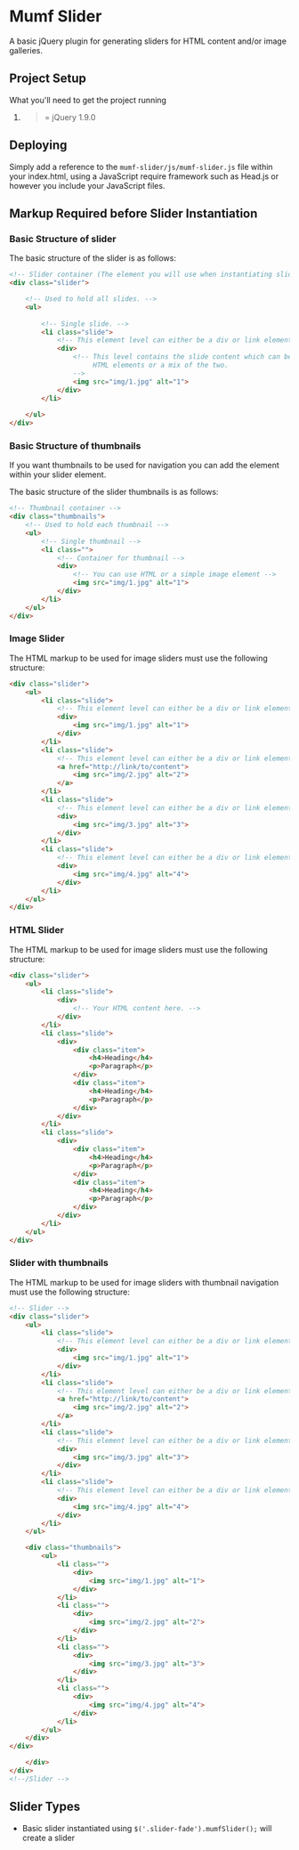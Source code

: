 # Mumf Slider

A basic jQuery plugin for generating sliders for HTML content and/or image galleries.

## Project Setup

What you'll need to get the project running

1. >= jQuery 1.9.0


## Deploying

Simply add a reference to the ```mumf-slider/js/mumf-slider.js``` file within your index.html, using a JavaScript require framework such as Head.js or however you include your JavaScript files.

## Markup Required before Slider Instantiation

### Basic Structure of slider

The basic structure of the slider is as follows:

```html
<!-- Slider container (The element you will use when instantiating slider) -->
<div class="slider">

    <!-- Used to hold all slides. -->
    <ul>
    
        <!-- Single slide. -->
        <li class="slide">
            <!-- This element level can either be a div or link element -->
            <div>           
                <!-- This level contains the slide content which can be simply images, 
                     HTML elements or a mix of the two.
                -->
                <img src="img/1.jpg" alt="1">
            </div>
        </li>
                       
    </ul>
</div>
```

### Basic Structure of thumbnails

If you want thumbnails to be used for navigation you can add the element within your slider element.

The basic structure of the slider thumbnails is as follows:

```html
<!-- Thumbnail container -->
<div class="thumbnails">
    <!-- Used to hold each thumbnail -->
    <ul>
        <!-- Single thumbnail -->
        <li class="">
            <!-- Container for thumbnail -->
            <div>                       
                <!-- You can use HTML or a simple image element -->
                <img src="img/1.jpg" alt="1">
            </div>
        </li>
    </ul>                    
</div>
```

### Image Slider

The HTML markup to be used for image sliders must use the following structure:  
```html
<div class="slider">
    <ul>
        <li class="slide">
            <!-- This element level can either be a div or link element -->
            <div>                                
                <img src="img/1.jpg" alt="1">
            </div>
        </li>
        <li class="slide">
            <!-- This element level can either be a div or link element -->
            <a href="http://link/to/content">
                <img src="img/2.jpg" alt="2">
            </a>
        </li>
        <li class="slide">
            <!-- This element level can either be a div or link element -->
            <div>
                <img src="img/3.jpg" alt="3">
            </div>
        </li>
        <li class="slide">
            <!-- This element level can either be a div or link element -->
            <div>
                <img src="img/4.jpg" alt="4">
            </div>
        </li>                        
    </ul>
</div>
```

### HTML Slider

The HTML markup to be used for image sliders must use the following structure:  
```html
<div class="slider">
    <ul>
        <li class="slide">
            <div>                                
                <!-- Your HTML content here. -->             
            </div>
        </li>    
        <li class="slide">
            <div>                                
                <div class="item">
                    <h4>Heading</h4>
                    <p>Paragraph</p>
                </div>
                <div class="item">
                    <h4>Heading</h4>
                    <p>Paragraph</p>
                </div>                
            </div>
        </li>
        <li class="slide">
            <div>                                
                <div class="item">
                    <h4>Heading</h4>
                    <p>Paragraph</p>
                </div>
                <div class="item">
                    <h4>Heading</h4>
                    <p>Paragraph</p>
                </div>                
            </div>
        </li>
    </ul>
</div>
```

### Slider with thumbnails

The HTML markup to be used for image sliders with thumbnail navigation must use the following structure:  

```html
<!-- Slider -->
<div class="slider">
    <ul>
        <li class="slide">
            <!-- This element level can either be a div or link element -->
            <div>                                
                <img src="img/1.jpg" alt="1">
            </div>
        </li>
        <li class="slide">
            <!-- This element level can either be a div or link element -->
            <a href="http://link/to/content">
                <img src="img/2.jpg" alt="2">
            </a>
        </li>
        <li class="slide">
            <!-- This element level can either be a div or link element -->
            <div>
                <img src="img/3.jpg" alt="3">
            </div>
        </li>
        <li class="slide">
            <!-- This element level can either be a div or link element -->
            <div>
                <img src="img/4.jpg" alt="4">
            </div>
        </li>                        
    </ul>

    <div class="thumbnails">
        <ul>
            <li class="">
                <div>                                
                    <img src="img/1.jpg" alt="1">
                </div>
            </li>
            <li class="">
                <div>
                    <img src="img/2.jpg" alt="2">
                </div>
            </li>
            <li class="">
                <div>
                    <img src="img/3.jpg" alt="3">
                </div>
            </li>
            <li class="">
                <div>
                    <img src="img/4.jpg" alt="4">
                </div>
            </li>                        
        </ul>                    
    </div>
</div>

    </div>
</div>
<!--/Slider -->
```

## Slider Types

- Basic slider instantiated using ```$('.slider-fade').mumfSlider();``` will create a slider


